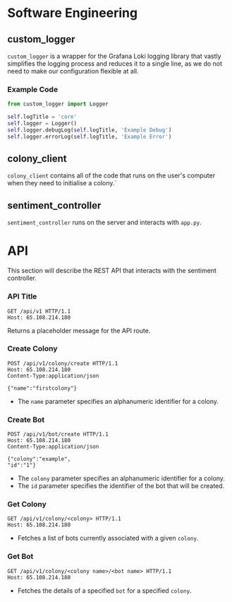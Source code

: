# Software Engineering

## custom_logger
`custom_logger` is a wrapper for the Grafana Loki logging library that vastly simplifies the logging process and reduces it to a single line, as we do not need to make our configuration flexible at all.

### Example Code
```py
from custom_logger import Logger

self.logTitle = 'core'
self.logger = Logger()
self.logger.debugLog(self.logTitle, 'Example Debug')
self.logger.errorLog(self.logTitle, 'Example Error')
```

## colony_client
`colony_client` contains all of the code that runs on the user's computer when they need to initialise a colony.`

## sentiment_controller
`sentiment_controller` runs on the server and interacts with `app.py`.

# API

This section will describe the REST API that interacts with the sentiment controller.
### API Title
```
GET /api/v1 HTTP/1.1
Host: 65.108.214.180
```
Returns a placeholder message for the API route.

### Create Colony
```
POST /api/v1/colony/create HTTP/1.1
Host: 65.108.214.180
Content-Type:application/json

{"name":"firstcolony"}
```

- The `name` parameter specifies an alphanumeric identifier for a colony.

### Create Bot
```
POST /api/v1/bot/create HTTP/1.1
Host: 65.108.214.180
Content-Type:application/json

{"colony":"example",
"id":"1"}
```


- The `colony` parameter specifies an alphanumeric identifier for a colony.
- The `id` parameter specifies the identifier of the bot that will be created.

### Get Colony
```
GET /api/v1/colony/<colony> HTTP/1.1
Host: 65.108.214.180
```
- Fetches a list of bots currently associated with a given `colony`.

### Get Bot
```
GET /api/v1/colony/<colony name>/<bot name> HTTP/1.1
Host: 65.108.214.180
```
- Fetches the details of a specified `bot` for a specified `colony`.

